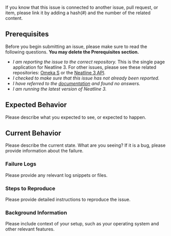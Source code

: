 If you know that this issue is connected to another issue, pull request, or item, please link it by adding a hash(#) and the number of the related content.

## Prerequisites
Before you begin submitting an issue, please make sure to read the following questions. **You may delete the Prerequisites section.**
- *I am reporting the issue to the correct repository.*
  This is the single page application for Neatline 3. For other issues, please see these related repositories: [Omeka S](https://github.com/omeka/omeka-s) or the [Neatline 3 API](https://github.com/performant-software/neatline-omeka-s).
- *I checked to make sure that this issue has not already been reported.*
- *I have referred to the [documentation](https://github.com/performant-software/neatline-3/blob/master/README.md) and found no answers.*
- *I am running the latest version of Neatline 3.*


## Expected Behavior
  Please describe what you expected to see, or expected to happen.

## Current Behavior
  Please describe the current state. What are you seeing? If it is a bug, please provide information about the failure.

### Failure Logs
  Please provide any relevant log snippets or files.

### Steps to Reproduce
  Please provide detailed instructions to reproduce the issue.

### Background Information
  Please include context of your setup, such as your operating system and other relevant features.
